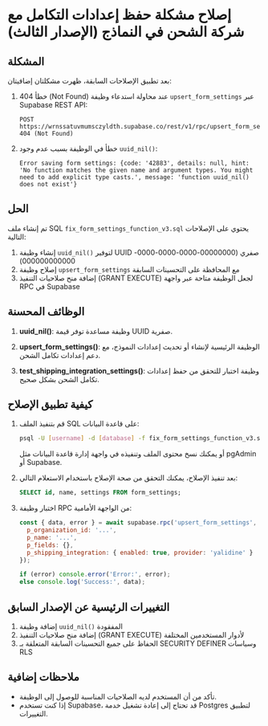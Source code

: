 # إصلاح مشكلة حفظ إعدادات التكامل مع شركة الشحن في النماذج (الإصدار الثالث)

## المشكلة

بعد تطبيق الإصلاحات السابقة، ظهرت مشكلتان إضافيتان:

1. خطأ 404 (Not Found) عند محاولة استدعاء وظيفة `upsert_form_settings` عبر Supabase REST API:
   ```
   POST https://wrnssatuvmumsczyldth.supabase.co/rest/v1/rpc/upsert_form_settings 404 (Not Found)
   ```

2. خطأ في الوظيفة بسبب عدم وجود `uuid_nil()`:
   ```
   Error saving form settings: {code: '42883', details: null, hint: 'No function matches the given name and argument types. You might need to add explicit type casts.', message: 'function uuid_nil() does not exist'}
   ```

## الحل

تم إنشاء ملف SQL `fix_form_settings_function_v3.sql` يحتوي على الإصلاحات التالية:

1. إنشاء وظيفة `uuid_nil()` لتوفير UUID صفري (00000000-0000-0000-0000-000000000000)
2. إصلاح وظيفة `upsert_form_settings` مع المحافظة على التحسينات السابقة
3. إضافة منح صلاحيات التنفيذ (GRANT EXECUTE) لجعل الوظيفة متاحة عبر واجهة RPC في Supabase

## الوظائف المحسنة

1. **uuid_nil()**: وظيفة مساعدة توفر قيمة UUID صفرية.

2. **upsert_form_settings()**: الوظيفة الرئيسية لإنشاء أو تحديث إعدادات النموذج، مع دعم إعدادات تكامل الشحن.

3. **test_shipping_integration_settings()**: وظيفة اختبار للتحقق من حفظ إعدادات تكامل الشحن بشكل صحيح.

## كيفية تطبيق الإصلاح

1. قم بتنفيذ الملف SQL على قاعدة البيانات:
   ```bash
   psql -U [username] -d [database] -f fix_form_settings_function_v3.sql
   ```

   أو يمكنك نسخ محتوى الملف وتنفيذه في واجهة إدارة قاعدة البيانات مثل pgAdmin أو Supabase.

2. بعد تنفيذ الإصلاح، يمكنك التحقق من صحة الإصلاح باستخدام الاستعلام التالي:
   ```sql
   SELECT id, name, settings FROM form_settings;
   ```

3. اختبار وظيفة RPC من الواجهة الأمامية:
   ```js
   const { data, error } = await supabase.rpc('upsert_form_settings', {
     p_organization_id: '...',
     p_name: '...',
     p_fields: {},
     p_shipping_integration: { enabled: true, provider: 'yalidine' }
   });

   if (error) console.error('Error:', error);
   else console.log('Success:', data);
   ```

## التغييرات الرئيسية عن الإصدار السابق

1. إضافة وظيفة `uuid_nil()` المفقودة
2. إضافة منح صلاحيات التنفيذ (GRANT EXECUTE) لأدوار المستخدمين المختلفة
3. الحفاظ على جميع التحسينات السابقة المتعلقة بـ SECURITY DEFINER وسياسات RLS

## ملاحظات إضافية

- تأكد من أن المستخدم لديه الصلاحيات المناسبة للوصول إلى الوظيفة.
- إذا كنت تستخدم Supabase، قد تحتاج إلى إعادة تشغيل خدمة Postgres لتطبيق التغييرات. 
